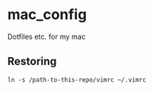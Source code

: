 # mac_config
Dotfiles etc. for my mac

## Restoring
```
ln -s /path-to-this-repo/vimrc ~/.vimrc
```
